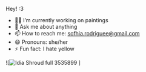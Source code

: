 Hey! :3



- 🔭🎨 I’m currently working on paintings
- 💬 Ask me about anything
- 📫 How to reach me: sofhia.rodriguee@gmail.com
- 😄 Pronouns: she/her
- ⚡ Fun fact: I hate yellow 

![![Idia Shroud full 3535899](https://github.com/user-attachments/assets/fc79a069-7299-4eec-a98b-b8baa560b37f)
]
